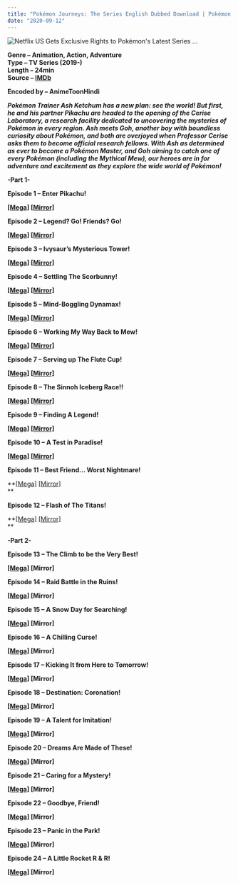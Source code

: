 ```yaml
---
title: "Pokémon Journeys: The Series English Dubbed Download | Pokémon Season 23 | Netflix Original"
date: "2020-09-12"
---
```


<script type="text/javascript">var adfly_id = 20713539; var adfly_advert = 'int'; var popunder = true; var domains = ['gplinks.co'];</script>

<script src="https://cdn.adf.ly/js/link-converter.js"></script>

![Netflix US Gets Exclusive Rights to Pokémon's Latest Series ...](https://techent.tv/wp-content/uploads/2020/04/PokemonJourneysS1_Toolkit-Billboard_TV0120200420-6417-171xihw-1.jpg)

**Genre – Animation, Action, Adventure  
Type – TV Series (2019-)  
Length – 24min  
Source – [IMDb](https://www.imdb.com/title/tt0168366/episodes?season=23)**

****Encoded by – AnimeToonHindi****

**_Pokémon Trainer Ash Ketchum has a new plan: see the world! But first, he and his partner Pikachu are headed to the opening of the Cerise Laboratory, a research facility dedicated to uncovering the mysteries of Pokémon in every region. Ash meets Goh, another boy with boundless curiosity about Pokémon, and both are overjoyed when Professor Cerise asks them to become official research fellows. With Ash as determined as ever to become a Pokémon Master, and Goh aiming to catch one of every Pokémon (including the Mythical Mew), our heroes are in for adventure and excitement as they explore the wide world of Pokémon!_**

**\-Part 1-**

**Episode 1 – Enter Pikachu!**

**[\[Mega\]](https://gplinks.co/AkpEPS) [\[Mirror\]](https://gplinks.co/E9bxWI)**

**Episode 2 – Legend? Go! Friends? Go!**

**[\[Mega\]](https://gplinks.co/d5esR) [\[Mirror\]](https://gplinks.co/UdLsZ)**

**Episode 3 – Ivysaur’s Mysterious Tower!**

**[\[Mega\]](https://gplinks.co/yvWOF5) [\[Mirror\]](https://gplinks.co/cjPNrxr)**

**Episode 4 – Settling The Scorbunny!**

**[\[Mega\]](https://gplinks.co/xWgZFf) [\[Mirror\]](https://gplinks.co/QnXBTE1R)**

**Episode 5 – Mind-Boggling Dynamax!**

**[\[Mega\]](https://gplinks.co/NKqL8Jk) [\[Mirror\]](https://gplinks.co/kc8k)**

**Episode 6 – Working My Way Back to Mew!**

**[\[Mega\]](https://gplinks.co/mVfUIvK) [\[Mirror\]](https://gplinks.co/jV9Fb)**

**Episode 7 – Serving up The Flute Cup!**

**[\[Mega\]](https://gplinks.co/KV0g) [\[Mirror\]](https://gplinks.co/QTJ0Bd)**

**Episode 8 – The Sinnoh Iceberg Race!!**

**[\[Mega\]](https://gplinks.co/M5mcK) [\[Mirror\]](https://gplinks.co/lQansO8)**

**Episode 9 – Finding A Legend!**

**[\[Mega\]](https://gplinks.co/dxXRDPu) [\[Mirror\]](https://gplinks.co/9bZV)**

**Episode 10 – A Test in Paradise!**

**[\[Mega\]](https://gplinks.co/lNgc1OTM) [\[Mirror\]](https://gplinks.co/gov0gR)**

**Episode 11 – Best Friend… Worst Nightmare!**

**[\[Mega\]](https://gplinks.co/RdRGC6) [\[Mirror\]](https://gplinks.co/ZUsW1U)  
**

**Episode 12 – Flash of The Titans!**

**[\[Mega\]](https://gplinks.co/8g6mjv) [\[Mirror\]](https://gplinks.co/wadFT)  
**

**\-Part 2-**

**Episode 13 – The Climb to be the Very Best!**

**[\[Mega\]](https://gplinks.co/jur2y3CA) \[Mirror\]**

**Episode 14 – Raid Battle in the Ruins!**

**[\[Mega\]](https://gplinks.co/wp4W0JsN) \[Mirror\]**

**Episode 15 – A Snow Day for Searching!**

**[\[Mega\]](https://gplinks.co/UbJ58i) \[Mirror\]**

**Episode 16 – A Chilling Curse!**

**[\[Mega\]](https://gplinks.co/6xOcDz) \[Mirror\]**

**Episode 17 – Kicking It from Here to Tomorrow!**

**[\[Mega\]](https://gplinks.co/ckScF) \[Mirror\]**

**Episode 18 – Destination: Coronation!**

**[\[Mega\]](https://gplinks.co/5W7k) \[Mirror\]**

**Episode 19 – A Talent for Imitation!**

**[\[Mega\]](https://gplinks.co/GB5d5) \[Mirror\]**

**Episode 20 – Dreams Are Made of These!**

**[\[Mega\]](https://gplinks.co/L1IBk) \[Mirror\]**

**Episode 21 – Caring for a Mystery!**

**[\[Mega\]](https://gplinks.co/Nk8e5) \[Mirror\]**

**Episode 22 – Goodbye, Friend!**

**[\[Mega\]](https://gplinks.co/mW2QE9) \[Mirror\]**

**Episode 23 – Panic in the Park!**

**[\[Mega\]](https://gplinks.co/zMl4) \[Mirror\]**

**Episode 24 – A Little Rocket R & R!**

**[\[Mega\]](https://gplinks.co/IyvQ2) \[Mirror\]**
